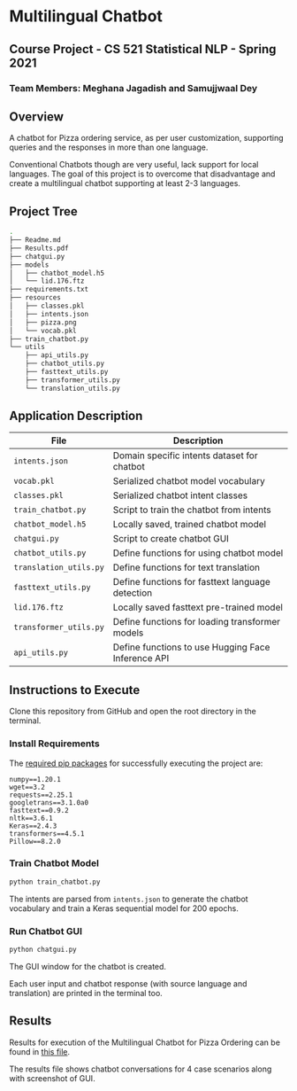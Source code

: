 # Multilingual Chatbot

## Course Project - CS 521 Statistical NLP - Spring 2021

### Team Members: Meghana Jagadish and Samujjwaal Dey

## Overview

A chatbot for Pizza ordering service, as per user customization, supporting queries and the responses in more than one language.

Conventional Chatbots though are very useful, lack support for local languages. The goal of this project is to overcome that disadvantage and create a multilingual chatbot supporting at least 2-3 languages.

## Project Tree

```bash
.
├── Readme.md
├── Results.pdf
├── chatgui.py
├── models
│   ├── chatbot_model.h5
│   └── lid.176.ftz
├── requirements.txt
├── resources
│   ├── classes.pkl
│   ├── intents.json
│   ├── pizza.png
│   └── vocab.pkl
├── train_chatbot.py
└── utils
    ├── api_utils.py
    ├── chatbot_utils.py
    ├── fasttext_utils.py
    ├── transformer_utils.py
    └── translation_utils.py
```

## Application Description

|File|Description|
|---|---|
|`intents.json`|Domain specific intents dataset for chatbot|
|`vocab.pkl`|Serialized chatbot model vocabulary|
|`classes.pkl`|Serialized chatbot intent classes|
|`train_chatbot.py`|Script to train the chatbot from intents|
|`chatbot_model.h5`|Locally saved, trained chatbot model|
|`chatgui.py`|Script to create chatbot GUI|
|`chatbot_utils.py`|Define functions for using chatbot model|
|`translation_utils.py`|Define functions for text translation|
|`fasttext_utils.py`|Define functions for fasttext language detection|
|`lid.176.ftz`|Locally saved fasttext pre-trained model|
|`transformer_utils.py`|Define functions for loading transformer models|
|`api_utils.py`|Define functions to use Hugging Face Inference API|

## Instructions to Execute

Clone this repository from GitHub and open the root directory in the terminal.

### Install Requirements

The [required pip packages](./requirements.txt) for successfully executing the project are:

```text
numpy==1.20.1
wget==3.2
requests==2.25.1
googletrans==3.1.0a0
fasttext==0.9.2
nltk==3.6.1
Keras==2.4.3
transformers==4.5.1
Pillow==8.2.0
```

### Train Chatbot Model

```bash
python train_chatbot.py 
```

The intents are parsed from `intents.json` to generate the chatbot vocabulary and train a Keras sequential model for 200 epochs.

### Run Chatbot GUI

```bash
python chatgui.py
```

The GUI window for the chatbot is created.

Each user input and chatbot response (with source language and translation) are printed in the terminal too.

## Results

Results for execution of the Multilingual Chatbot for Pizza Ordering can be found in [this file](./Results.pdf).

The results file shows chatbot conversations for 4 case scenarios along with screenshot of GUI.
